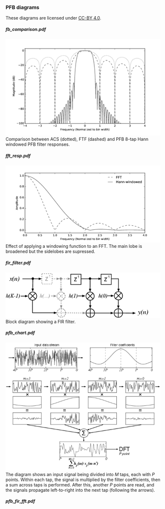 ### PFB diagrams

These diagrams are licensed under [CC-BY 4.0](https://creativecommons.org/licenses/by/4.0/).

##### fb_comparison.pdf

![fb_comparison.png](fb_comparison.png)
Comparison between ACS (dotted), FTF (dashed) and PFB 8-tap Hann windowed PFB filter responses.

##### fft_resp.pdf

![fft_resp](fft_resp.png)
Effect of applying a windowing function to an FFT. The main lobe is broadened but the sidelobes are supressed.

##### fir_filter.pdf

![fir_filter](fir_filter.png)
Block diagram showing a FIR filter.


##### pfb_chart.pdf

![pfb_chart](pfb_chart.png)
The diagram shows an input signal being divided into $M$ taps, each with $P$ points. Within each tap, the signal is  multiplied by the filter coefficients, then a sum across taps is performed. After this, another $P$ points are read, and the signals propagate left-to-right into the next tap (following the arrows).


##### pfb\_fir\_fft.pdf
